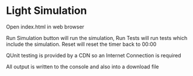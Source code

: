 # Light Simulation

Open index.html in web browser

Run Simulation button will run the simulation, Run Tests will run tests which include the simulation. Reset will reset the timer back to 00:00

QUnit testing is provided by a CDN so an Internet Connection is required

All output is written to the console and also into a download file